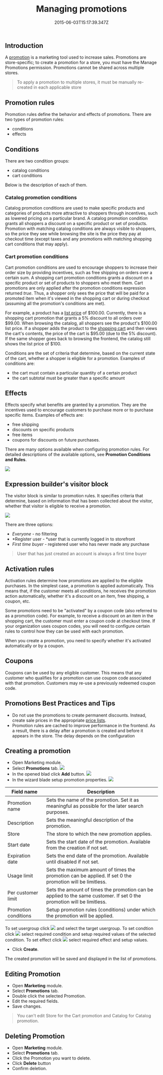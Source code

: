 ﻿---
title: Managing promotions
description: The list of articles about setting promotions in Virto Commerce
layout: docs
date: 2015-06-03T15:17:39.347Z
priority: 3
---
## Introduction

A <a class="crosslink" href="https://virtocommerce.com/ecommerce-marketing" target="_blank">promotion</a> is a marketing tool used to increase sales. Promotions are store-specific; to create a promotion for a store, you must have the Manage Promotions permission. Promotions cannot be shared across multiple stores.

> To apply a promotion to multiple stores, it must be manually re-created in each applicable store

## Promotion rules

Promotion rules define the behavior and effects of promotions. There are two types of promotion rules:
* conditions
* effects

## Conditions

There are two condition groups:
* catalog conditions
* cart conditions

Below is the description of each of them.

### Catalog promotion conditions

Catalog promotion conditions are used to make specific products and categories of products more attractive to shoppers through incentives, such as lowered pricing on a particular brand. A catalog promotion condition grants all shoppers a discount on a specific product or set of products. Promotion with matching catalog conditions are always visible to shoppers, so the price they see while browsing the site is the price they pay at checkout time (except taxes and any promotions with matching shopping cart conditions that may apply).

### Cart promotion conditions

Cart promotion conditions are used to encourage shoppers to increase their order size by providing incentives, such as free shipping on orders over a certain sum. A shopping cart promotion conditions grants a discount on a specific product or set of products to shoppers who meet them. Cart promotions are only applied after the promotion conditions expression returned *true*. Thus, a shopper only sees the price that will be paid for a promoted item when it's viewed in the shopping cart or during checkout (assuming all the promotion's conditions are met).

For example, a product has a <a class="crosslink" href="https://virtocommerce.com/price-engine" target="_blank">list price</a> of $100.00. Currently, there is a shopping cart promotion that grants a 5% discount to all orders over $99.00. When browsing the catalog, all shoppers see the product's $100.00 list price. If a shopper adds the product to the <a class="crosslink" href="https://virtocommerce.com/shopping-cart" target="_blank">shopping cart</a> and then views the cart's contents, the price of the cart is $95.00 (due to the 5% discount). If the same shopper goes back to browsing the frontend, the catalog still shows the list price of $100.

Conditions are the set of criteria that determine, based on the current state of the cart, whether a shopper is eligible for a promotion. Examples of conditions are:

* the cart must contain a particular quantity of a certain product
* the cart subtotal must be greater than a specific amount

## Effects

Effects specify what benefits are granted by a promotion. They are the incentives used to encourage customers to purchase more or to purchase specific items. Examples of effects are:
* free shipping
* discounts on specific products
* free items
* coupons for discounts on future purchases.

There are many options available when configuring promotion rules. For detailed descriptions of the available options, see **Promotion Conditions and Rules**.

![](../../assets/images/docs/image2015-6-3_10-2-13.png)

## Expression builder's visitor block

The visitor block is similar to promotion rules. It specifies criteria that determine, based on information that has been collected about the visitor, whether that visitor is eligible to receive a promotion.

![](../../assets/images/docs/image2015-6-3_10-2-57.png)

There are three options:
* *Everyone* - no filtering
* *Register user - *user that is currently logged in to storefront
* *First time buyer* - registered user who has never made any purchase

> User that has just created an account is always a first time buyer

## Activation rules

Activation rules determine how promotions are applied to the eligible purchases. In the simplest case, a promotion is applied automatically. This means that, if the customer meets all conditions, he receives the promotion action automatically, whether it's a discount on an item, free shipping, a coupon, etc.

Some promotions need to be "activated" by a coupon code (also referred to as a promotion code). For example, to receive a discount on an item in the shopping cart, the customer must enter a coupon code at checkout time. If your organization uses coupon codes, you will need to configure certain rules to control how they can be used with each promotion.

When you create a promotion, you need to specify whether it's activated automatically or by a coupon.

## Coupons

Coupons can be used by any eligible customer. This means that any customer who qualifies for a promotion can use coupon code associated with that promotion. Customers may re-use a previously redeemed coupon code.

## Promotions Best Practices and Tips

* Do not use the promotions to create permanent discounts. Instead, create sale prices in the appropriate <a class="crosslink" href="https://virtocommerce.com/price-engine" target="_blank">price lists</a>.
* Promotion rules are cached to improve performance in the frontend. As a result, there is a delay after a promotion is created and before it appears in the store. The delay depends on the configuration

## Creating a promotion

* Open Marketing module.
* Select **Promotions** tab.
![](../../assets/images/docs/image2015-6-3_10-6-44.png)
* In the opened blad click **Add** button.
![](../../assets/images/docs/image2015-6-3_10-7-18.png)
* In the wizard blade setup promotion properties.
![](../../assets/images/docs/image2015-6-3_10-8-42.png)

|Field name|Description|
|----------|-----------|
|Promotion name|Sets the name of the promotion. Set it as meaningful as possible for the later search purposes.|
|Description|Sets the meaningful description of the promotion.|
|Store|The store to which the new promotion applies.|
|Start date|Sets the start date of the promotion. Available from the creation if not set.|
|Expiration date|Sets the end date of the promotion. Available until disabled if not set.|
|Usage limit|Sets the maximum amount of times the promotion can be applied. If set 0 the promotion will be limitless.|
|Per customer limit|Sets the amount of times the promotion can be applied to the same customer. If set 0 the promotion will be limitless.|
|Promotion conditions|Setup promotion rules (conditions) under which the promotion will be applied.|

To set usergroup click ![](../../assets/images/docs/image2015-6-3_10-14-54.png) and select the target usergroup.
To set condtion click ![](../../assets/images/docs/image2015-6-3_10-15-29.png) select required condition and setup required values of the selected condition.
To set effect click ![](../../assets/images/docs/image2015-6-3_10-15-50.png) select required effect and setup values.

* Click **Create**.

The created promotion will be saved and displayed in the list of promotions.

## Editing Promotion

* Open **Marketing** module.
* Select **Promotions** tab.
* Double click the selected Promotion.
* Edit the required fields.
* Save changes.

> You can't edit Store for the Cart promotion and Catalog for Catalog promotion.

## Deleting Promotion

* Open **Marketing** module.
* Select **Promotions** tab.
* Click the Promotion you want to delete.
* Click **Delete** button
* Confirm deletion.
